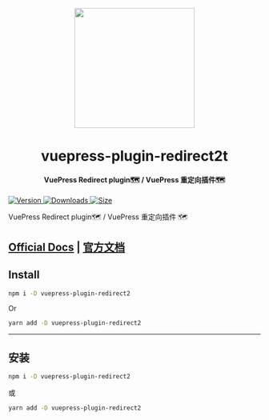 <!-- markdownlint-disable -->
<p align="center">
  <img width="240" src="https://vuepress-theme-hope.github.io/v2/logo.svg" style="text-align: center;"/>
</p>
<h1 align="center">vuepress-plugin-redirect2t</h1>
<h4 align="center">VuePress Redirect plugin🗺️ / VuePress 重定向插件🗺️</h4>

[![Version](https://img.shields.io/npm/v/vuepress-plugin-redirect2/next.svg?style=flat-square&logo=npm) ![Downloads](https://img.shields.io/npm/dm/vuepress-plugin-redirect2.svg?style=flat-square&logo=npm) ![Size](https://img.shields.io/bundlephobia/min/vuepress-plugin-redirect2?style=flat-square&logo=npm)](https://www.npmjs.com/package/vuepress-plugin-redirect2)

<!-- markdownlint-restore -->

VuePress Redirect plugin🗺️ / VuePress 重定向插件 🗺️

## [Official Docs](https://vuepress-theme-hope.github.io/v2/redirect/) | [官方文档](https://vuepress-theme-hope.gitee.io/v2/redirect/zh/)

## Install

```bash
npm i -D vuepress-plugin-redirect2
```

Or

```bash
yarn add -D vuepress-plugin-redirect2
```

---

## 安装

```bash
npm i -D vuepress-plugin-redirect2
```

或

```bash
yarn add -D vuepress-plugin-redirect2
```
